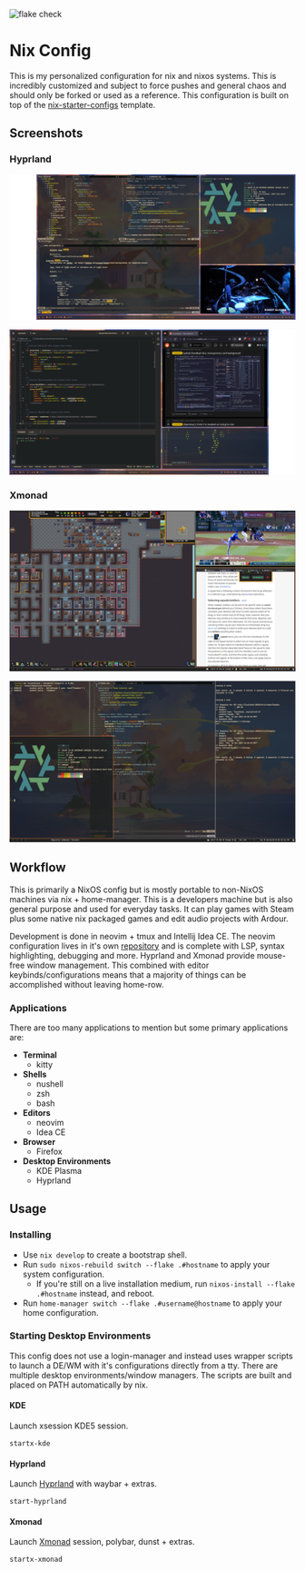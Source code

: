![flake check](https://github.com/siph/nix-dotfiles/actions/workflows/check.yaml/badge.svg)
# Nix Config

This is my personalized configuration for nix and nixos systems. This is
incredibly customized and subject to force pushes and general chaos and should
only be forked or used as a reference. This configuration is built on top of
the
[nix-starter-configs](https://github.com/Misterio77/nix-starter-configs/tree/main)
template.

## Screenshots

### Hyprland

![hyperland-1](./doc/ss_2_2.png)

![hyperland-2](./doc/ss_3_2.png)

### Xmonad

![xmonad-1](./doc/xmonad_1.png)

![xmonad-2](./doc/xmonad_2.png)

## Workflow

This is primarily a NixOS config but is mostly portable to non-NixOS machines
via nix + home-manager. This is a developers machine but is also general
purpose and used for everyday tasks. It can play games with Steam plus some
native nix packaged games and edit audio projects with Ardour.

Development is done in neovim + tmux and Intellij Idea CE. The neovim
configuration lives in it's own
[repository](https://www.github.com/siph/nixvim-flake) and is complete with
LSP, syntax highlighting, debugging and more. Hyprland and Xmonad provide
mouse-free window management. This combined with editor keybinds/configurations
means that a majority of things can be accomplished without leaving home-row.

### Applications

There are too many applications to mention but some primary applications are:

- **Terminal**
    - kitty
- **Shells**
    - nushell
    - zsh
    - bash
- **Editors**
    - neovim
    - Idea CE
- **Browser**
    - Firefox
- **Desktop Environments**
    - KDE Plasma
    - Hyprland

## Usage

### Installing

- Use `nix develop` to create a bootstrap shell.
- Run `sudo nixos-rebuild switch --flake .#hostname` to apply your system
  configuration.
    - If you're still on a live installation medium, run `nixos-install --flake
      .#hostname` instead, and reboot.
- Run `home-manager switch --flake .#username@hostname` to apply your home
  configuration.

### Starting Desktop Environments

This config does not use a login-manager and instead uses wrapper scripts to
launch a DE/WM with it's configurations directly from a tty. There are multiple
desktop environments/window managers. The scripts are built and placed on PATH
automatically by nix.

#### KDE

Launch xsession KDE5 session.
```shell
startx-kde
```

#### Hyprland

Launch [Hyprland](./home-manager/chris/applications/misc/hyprland/hyprland.conf) with waybar + extras.
```shell
start-hyprland
```

#### Xmonad

Launch [Xmonad](./home-manager/chris/applications/misc/xmonad/xmonad.hs) session, polybar, dunst + extras.
```shell
startx-xmonad
```

